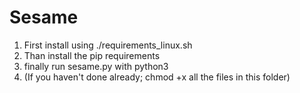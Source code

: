 # Sesame
1. First install using ./requirements_linux.sh
2. Than install the pip requirements
3. finally run sesame.py with python3
4. (If you haven't done already; chmod +x all the files in this folder)

